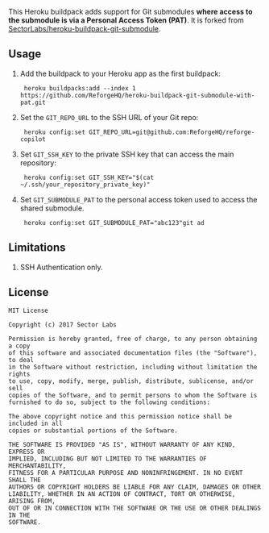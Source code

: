 This Heroku buildpack adds support for Git submodules **where access to the submodule is via a Personal Access Token (PAT)**. It is forked from [SectorLabs/heroku-buildpack-git-submodule](SectorLabs/heroku-buildpack-git-submodule).

## Usage

1. Add the buildpack to your Heroku app as the first buildpack:

        heroku buildpacks:add --index 1 https://github.com/ReforgeHQ/heroku-buildpack-git-submodule-with-pat.git

2. Set the `GIT_REPO_URL` to the SSH URL of your Git repo:

        heroku config:set GIT_REPO_URL=git@github.com:ReforgeHQ/reforge-copilot

3. Set `GIT_SSH_KEY` to the private SSH key that can access the main repository:

        heroku config:set GIT_SSH_KEY="$(cat ~/.ssh/your_repository_private_key)"

4. Set `GIT_SUBMODULE_PAT` to the personal access token used to access the shared submodule.

        heroku config:set GIT_SUBMODULE_PAT="abc123"git ad

## Limitations
1. SSH Authentication only.

## License
```
MIT License

Copyright (c) 2017 Sector Labs

Permission is hereby granted, free of charge, to any person obtaining a copy
of this software and associated documentation files (the "Software"), to deal
in the Software without restriction, including without limitation the rights
to use, copy, modify, merge, publish, distribute, sublicense, and/or sell
copies of the Software, and to permit persons to whom the Software is
furnished to do so, subject to the following conditions:

The above copyright notice and this permission notice shall be included in all
copies or substantial portions of the Software.

THE SOFTWARE IS PROVIDED "AS IS", WITHOUT WARRANTY OF ANY KIND, EXPRESS OR
IMPLIED, INCLUDING BUT NOT LIMITED TO THE WARRANTIES OF MERCHANTABILITY,
FITNESS FOR A PARTICULAR PURPOSE AND NONINFRINGEMENT. IN NO EVENT SHALL THE
AUTHORS OR COPYRIGHT HOLDERS BE LIABLE FOR ANY CLAIM, DAMAGES OR OTHER
LIABILITY, WHETHER IN AN ACTION OF CONTRACT, TORT OR OTHERWISE, ARISING FROM,
OUT OF OR IN CONNECTION WITH THE SOFTWARE OR THE USE OR OTHER DEALINGS IN THE
SOFTWARE.
```
